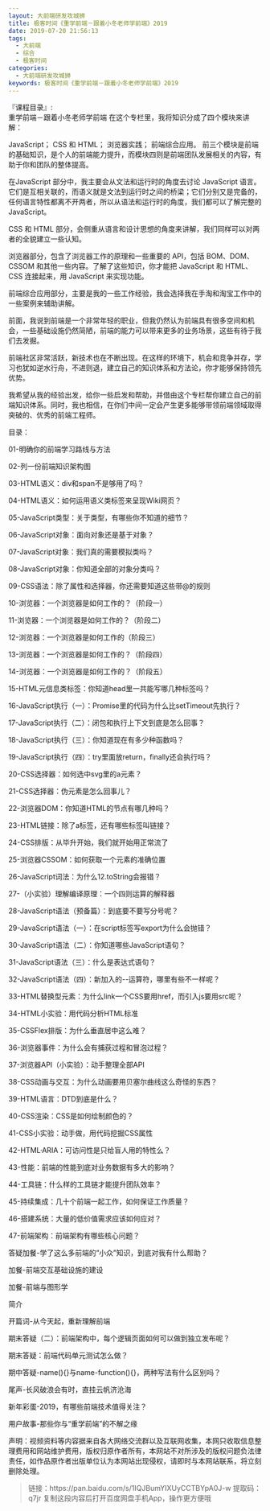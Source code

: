 ```yaml
---
layout: 大前端研发攻城狮
title: 极客时间《重学前端－跟着小冬老师学前端》2019
date: 2019-07-20 21:56:13
tags:
  - 大前端
  - 综合
  - 极客时间
categories:
  - 大前端研发攻城狮
keywords: 极客时间《重学前端－跟着小冬老师学前端》2019
---
```

『课程目录』:  
重学前端－跟着小冬老师学前端
在这个专栏里，我将知识分成了四个模块来讲解：

JavaScript；
CSS 和 HTML；
浏览器实践；
前端综合应用。
前三个模块是前端的基础知识，是个人的前端能力提升，而模块四则是前端团队发展相关的内容，有助于你和团队的整体提高。
<!-- more -->    
在JavaScript 部分中，我主要会从文法和运行时的角度去讨论 JavaScript 语言。它们是互相关联的，而语义就是文法到运行时之间的桥梁；它们分别又是完备的，任何语言特性都离不开两者，所以从语法和运行时的角度，我们都可以了解完整的 JavaScript。

CSS 和 HTML 部分，会侧重从语言和设计思想的角度来讲解，我们同样可以对两者的全貌建立一些认知。

浏览器部分，包含了浏览器工作的原理和一些重要的 API，包括 BOM、DOM、CSSOM 和其他一些内容。了解了这些知识，你才能把 JavaScript 和 HTML、CSS 连接起来，用 JavaScript 来实现功能。

前端综合应用部分，主要是我的一些工作经验，我会选择我在手淘和淘宝工作中的一些案例来辅助讲解。

前面，我说到前端是一个非常年轻的职业，但我仍然认为前端具有很多空间和机会，一些基础设施仍然简陋，前端的能力可以带来更多的业务场景，这些有待于我们去发掘。

前端社区非常活跃，新技术也在不断出现。在这样的环境下，机会和竞争并存，学习也犹如逆水行舟，不进则退，建立自己的知识体系和方法论，你才能够保持领先优势。

我希望从我的经验出发，给你一些启发和帮助，并借由这个专栏帮你建立自己的前端知识体系。同时，我也相信，在你们中间一定会产生更多能够带领前端领域取得突破的、优秀的前端工程师。

目录：

01-明确你的前端学习路线与方法

02-列一份前端知识架构图

03-HTML语义：div和span不是够用了吗？

04-HTML语义：如何运用语义类标签来呈现Wiki网页？

05-JavaScript类型：关于类型，有哪些你不知道的细节？

06-JavaScript对象：面向对象还是基于对象？

07-JavaScript对象：我们真的需要模拟类吗？

08-JavaScript对象：你知道全部的对象分类吗？

09-CSS语法：除了属性和选择器，你还需要知道这些带@的规则

10-浏览器：一个浏览器是如何工作的？（阶段一）

11-浏览器：一个浏览器是如何工作的？（阶段二）

12-浏览器：一个浏览器是如何工作的（阶段三）

13-浏览器：一个浏览器是如何工作的？（阶段四）

14-浏览器：一个浏览器是如何工作的？（阶段五）

15-HTML元信息类标签：你知道head里一共能写哪几种标签吗？

16-JavaScript执行（一）：Promise里的代码为什么比setTimeout先执行？

17-JavaScript执行（二）：闭包和执行上下文到底是怎么回事？

18-JavaScript执行（三）：你知道现在有多少种函数吗？

19-JavaScript执行（四）：try里面放return，finally还会执行吗？

20-CSS选择器：如何选中svg里的a元素？

21-CSS选择器：伪元素是怎么回事儿？

22-浏览器DOM：你知道HTML的节点有哪几种吗？

23-HTML链接：除了a标签，还有哪些标签叫链接？

24-CSS排版：从毕升开始，我们就开始用正常流了

25-浏览器CSSOM：如何获取一个元素的准确位置

26-JavaScript词法：为什么12.toString会报错？

27-（小实验）理解编译原理：一个四则运算的解释器

28-JavaScript语法（预备篇）：到底要不要写分号呢？

29-JavaScript语法（一）：在script标签写export为什么会抛错？

30-JavaScript语法（二）：你知道哪些JavaScript语句？

31-JavaScript语法（三）：什么是表达式语句？

32-JavaScript语法（四）：新加入的--运算符，哪里有些不一样呢？

33-HTML替换型元素：为什么link一个CSS要用href，而引入js要用src呢？

34-HTML小实验：用代码分析HTML标准

35-CSSFlex排版：为什么垂直居中这么难？

36-浏览器事件：为什么会有捕获过程和冒泡过程？

37-浏览器API（小实验）：动手整理全部API

38-CSS动画与交互：为什么动画要用贝塞尔曲线这么奇怪的东西？

39-HTML语言：DTD到底是什么？

40-CSS渲染：CSS是如何绘制颜色的？

41-CSS小实验：动手做，用代码挖掘CSS属性

42-HTML·ARIA：可访问性是只给盲人用的特性么？

43-性能：前端的性能到底对业务数据有多大的影响？

44-工具链：什么样的工具链才能提升团队效率？

45-持续集成：几十个前端一起工作，如何保证工作质量？

46-搭建系统：大量的低价值需求应该如何应对？

47-前端架构：前端架构有哪些核心问题？

答疑加餐-学了这么多前端的“小众”知识，到底对我有什么帮助？

加餐-前端交互基础设施的建设

加餐-前端与图形学

简介

开篇词-从今天起，重新理解前端

期末答疑（二）：前端架构中，每个逻辑页面如何可以做到独立发布呢？

期末答疑：前端代码单元测试怎么做？

期中答疑-name(){}与name-function(){}，两种写法有什么区别吗？

尾声-长风破浪会有时，直挂云帆济沧海

新年彩蛋-2019，有哪些前端技术值得关注？

用户故事-那些你与“重学前端”的不解之缘

<div class="post-copyright">
    <div class="post-copyright__author">
      <span class="post-copyright-meta">声明：视频资料等内容据来自各大网络交流群以及互联网收集，本网只收取信息整理费用和网站维护费用，版权归原作者所有，本网站不对所涉及的版权问题负法律责任，如作品原作者出版单位认为本网站出现侵权，请即时与本网站联系，将立刻删除处理。 </span>
    </div>
</div>

<blockquote class="blockquote-center">
链接：https://pan.baidu.com/s/1IQJBumYIXUyCCTBYpA0J-w 
提取码：q7jr 
复制这段内容后打开百度网盘手机App，操作更方便哦
</blockquote>

